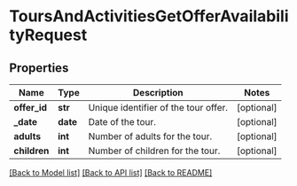 # ToursAndActivitiesGetOfferAvailabilityRequest

## Properties
Name | Type | Description | Notes
------------ | ------------- | ------------- | -------------
**offer_id** | **str** | Unique identifier of the tour offer. | [optional] 
**_date** | **date** | Date of the tour. | [optional] 
**adults** | **int** | Number of adults for the tour. | [optional] 
**children** | **int** | Number of children for the tour. | [optional] 

[[Back to Model list]](../README.md#documentation-for-models) [[Back to API list]](../README.md#documentation-for-api-endpoints) [[Back to README]](../README.md)

